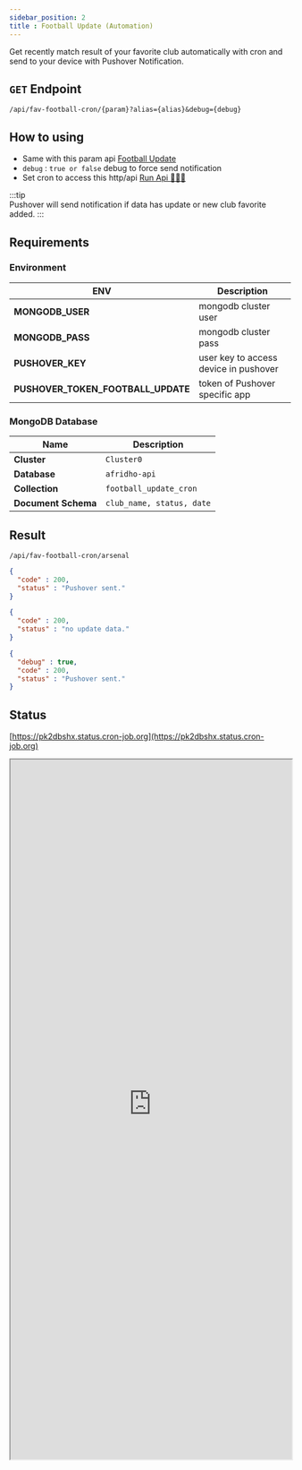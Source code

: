 ```yaml
---
sidebar_position: 2
title : Football Update (Automation)
---
```


Get recently match result of your favorite club automatically with cron and send to your device with Pushover Notification.

## `GET` Endpoint

```
/api/fav-football-cron/{param}?alias={alias}&debug={debug}
```

## How to using
- Same with this param api [Football Update](./football-update.md#how-to-using)
- `debug` : `true or false` debug to force send notification
- Set cron to access this http/api [Run Api 🏃🏻‍♂️](#result)
 
:::tip  
Pushover will send notification if data has update or new club favorite added.
:::

## Requirements

### Environment
| ENV              | Description |
| ---------------- | ----------- |
| **MONGODB_USER** | mongodb cluster user |
| **MONGODB_PASS** | mongodb cluster pass |
| **PUSHOVER_KEY** | user key to access device in pushover   |
| **PUSHOVER_TOKEN_FOOTBALL_UPDATE** | token of Pushover specific app |

### MongoDB Database
| Name           | Description |
| ---------------- | ----------- |
| **Cluster** | `Cluster0` |
| **Database** | `afridho-api` |
| **Collection** | `football_update_cron`   |
| **Document Schema** | `club_name, status, date` |


## Result
```
/api/fav-football-cron/arsenal
```

```json title="Response : Successful send pushover notification."
{
  "code" : 200,
  "status" : "Pushover sent."
}
```

```json title="Response : No Pushover sent"
{
  "code" : 200,
  "status" : "no update data."
}
```

```json title="Response : Debug mode"
{
  "debug" : true,
  "code" : 200,
  "status" : "Pushover sent."
}
```

## Status

[https://pk2dbshx.status.cron-job.org](https://pk2dbshx.status.cron-job.org)

<iframe loading="lazy" src="https://pk2dbshx.status.cron-job.org" name="iFrame Name" scrolling="No" height="1250px" width="100%"></iframe>